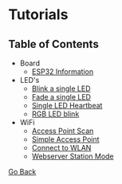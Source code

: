 # Tutorials

## Table of Contents

- Board
  - [ESP32 Information](./BOARD/esp32_info.py)
- LED's
  - [Blink a single LED](./LED/single_led_blink.py)
  - [Fade a single LED](./LED/single_led_fade.py)
  - [Single LED Heartbeat](./LED/single_led_heartbeat.py)
  - [RGB LED blink](./LED/rgb_led_blink.py)
- WiFi
  - [Access Point Scan](./WiFi/access_point_scan.py)
  - [Simple Access Point](./WiFi/simple_access_point.py)
  - [Connect to WLAN](./WiFi/connect_to_wlan.py)
  - [Webserver Station Mode](./WiFi/webserver_station_mode.py)

[Go Back](https://github.com/Lupin3000/ESP)
